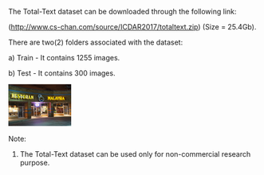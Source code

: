 The Total-Text dataset can be downloaded through the following link:

(http://www.cs-chan.com/source/ICDAR2017/totaltext.zip) (Size = 25.4Gb).

There are two(2) folders associated with the dataset:

a) Train - It contains 1255 images.

b) Test - It contains 300 images.

<img src="img310.jpg" width="25%">

Note:
1. The Total-Text dataset can be used only for non-commercial research purpose.
